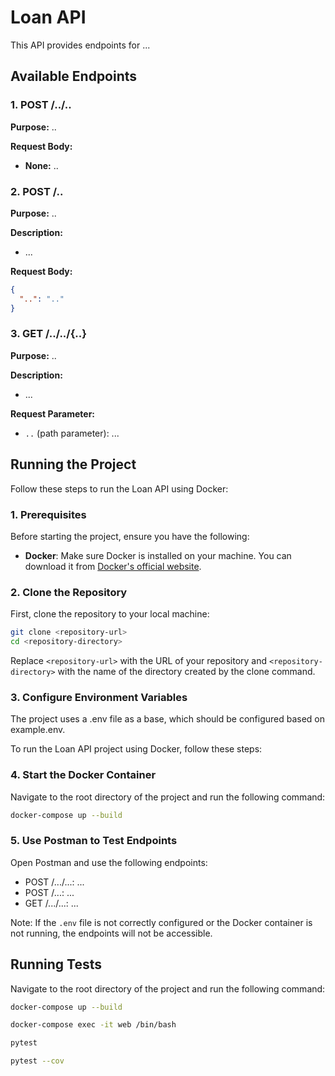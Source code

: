 # Loan API

This API provides endpoints for ...

## Available Endpoints

### 1. POST /../..

**Purpose:** ..

**Request Body:**
- **None:** ..

### 2. **POST /..**

**Purpose:** ..

**Description:**

* ...

**Request Body:**

```json
{
  "..": ".."  
}
```

### 3. GET /../../{..}

**Purpose:** ..

**Description:**

* ...

**Request Parameter:**

- `..` (path parameter): ...
  
## Running the Project

Follow these steps to run the Loan API using Docker:

### 1. Prerequisites

Before starting the project, ensure you have the following:

- **Docker**: Make sure Docker is installed on your machine. You can download it from [Docker's official website](https://www.docker.com/get-started).

### 2. Clone the Repository

First, clone the repository to your local machine:

```bash
git clone <repository-url>
cd <repository-directory>
```

Replace `<repository-url>` with the URL of your repository and `<repository-directory>` with the name of the directory created by the clone command.

### 3. Configure Environment Variables

The project uses a .env file as a base, which should be configured based on example.env.

To run the Loan API project using Docker, follow these steps:

### 4. Start the Docker Container

   Navigate to the root directory of the project and run the following command:

   ```bash
   docker-compose up --build
   ```
### 5. Use Postman to Test Endpoints

Open Postman and use the following endpoints:

* POST /.../...: ...
* POST /...: ...
* GET /.../...: ...

Note: If the `.env` file is not correctly configured or the Docker container is not running, the endpoints will not be accessible.

## Running Tests

Navigate to the root directory of the project and run the following command:

```bash
docker-compose up --build
```
```bash
docker-compose exec -it web /bin/bash
```
```bash
pytest
```
```bash
pytest --cov
```
